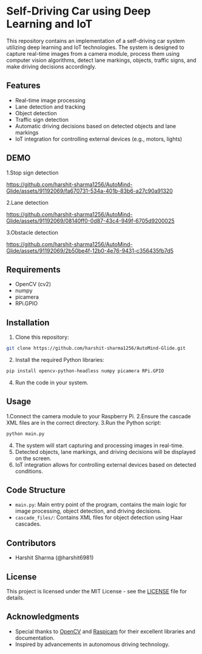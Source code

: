 # Self-Driving Car using Deep Learning and IoT

This repository contains an implementation of a self-driving car system utilizing deep learning and IoT technologies. The system is designed to capture real-time images from a camera module, process them using computer vision algorithms, detect lane markings, objects, traffic signs, and make driving decisions accordingly.

## Features

- Real-time image processing
- Lane detection and tracking
- Object detection
- Traffic sign detection
- Automatic driving decisions based on detected objects and lane markings
- IoT integration for controlling external devices (e.g., motors, lights)


## DEMO 
1.Stop sign detection 



https://github.com/harshit-sharma1256/AutoMind-Glide/assets/91192069/fa670731-534a-401b-83b6-a27c90a91320






2.Lane detection



https://github.com/harshit-sharma1256/AutoMind-Glide/assets/91192069/08140ff0-0d87-43c4-949f-6705d9200025




3.Obstacle detection




https://github.com/harshit-sharma1256/AutoMind-Glide/assets/91192069/2b50be4f-12b0-4e76-9431-c356435fb7d5










  

## Requirements

- OpenCV (cv2)
- numpy
- picamera
- RPi.GPIO

## Installation

1. Clone this repository:

```bash
git clone https://github.com/harshit-sharma1256/AutoMind-Glide.git
```

2. Install the required Python libraries: 

```bash
pip install opencv-python-headless numpy picamera RPi.GPIO
```

4. Run the code in your system.

## Usage

1.Connect the camera module to your Raspberry Pi.
2.Ensure the cascade XML files are in the correct directory.
3.Run the Python script:
```bash
python main.py
```
4. The system will start capturing and processing images in real-time.
5. Detected objects, lane markings, and driving decisions will be displayed on the screen.
6. IoT integration allows for controlling external devices based on detected conditions.

## Code Structure

- `main.py`:  Main entry point of the program, contains the main logic for image processing, object detection, and driving decisions.
- `cascade_files/`: Contains XML files for object detection using Haar cascades.

## Contributors

- Harshit Sharma (@harshit6981)


## License

This project is licensed under the MIT License - see the [LICENSE](LICENSE) file for details.

## Acknowledgments

- Special thanks to [OpenCV](https://opencv.org/) and [Raspicam](https://www.uco.es/investiga/grupos/ava/node/40) for their excellent libraries and documentation.
- Inspired by advancements in autonomous driving technology.
